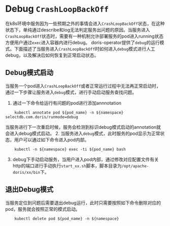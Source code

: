 # Debug `CrashLoopBackOff`
在k8s环境中服务因为一些预期之外的事情会进入`CrashLoopBackOff`状态，在这种状态下，单纯通过describe和log无法判定服务出问题的原因。当服务进入`CrashLoopBackOff`状态时，需要有一种机制允许部署服务的pod进入running状态方便用户通过`exec`进入容器内进行debug。
doris-operator提供了`debug`的运行模式。下面描述了当服务进入`CrashLoopBackOff`时如何进入`debug`模式进行人工debug，以及解决后如何恢复到正常启动状态。
## Debug模式启动
当服务一个pod进入`CrashLoopBackOff`或者正常运行过程中无法再正常启动时，通过一下步骤让服务进入`debug`模式，进行手动启动服务查找问题。
1. 通过一下命令给运行有问题的pod进行添加annnotation
```
    kubectl annotate pod ${pod_name} -n ${namespace} selectdb.com.doris/runmode=debug
```
当服务进行下一次重启时候，服务会检测到标识debug模式启动的annotation就会进入debug模式启动。
2. 当服务进入`debug`模式，此时服务的pod显示为正常状态，用户可以通过如下命令进入pod内部。
```
    kubectl -n ${namespace} exec -ti ${pod_name} bash
```
3. debug下手动启动服务，当用户进入pod内部，通过修改对应配置文件有关http的端口进行手动执行`start_xx.sh`脚本，脚本目录为`/opt/apache-doris/xx/bin`下。
## 退出Debug模式
当服务定位到问题后需要退出debug运行，此时只需要按照如下命令删除对应的pod，服务就会按照正常的模式启动。
```
    kubectl delete pod ${pod_name} -n ${namespace}
```
